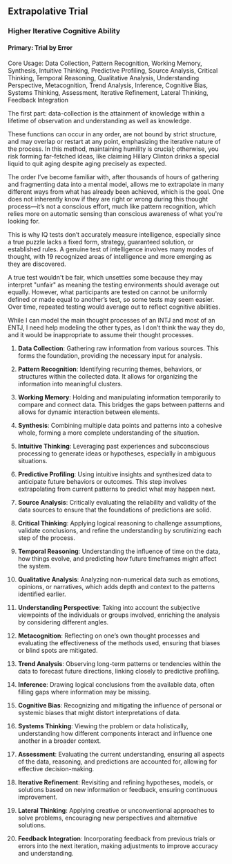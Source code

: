 ## Extrapolative Trial
### Higher Iterative Cognitive Ability
#### Primary: Trial by Error

Core Usage: Data Collection, Pattern Recognition, Working Memory, Synthesis, Intuitive Thinking, Predictive Profiling, Source Analysis, Critical Thinking, Temporal Reasoning, Qualitative Analysis,  Understanding Perspective, Metacognition, Trend Analysis, Inference, Cognitive Bias, Systems Thinking, Assessment, Iterative Refinement, Lateral Thinking, Feedback Integration

The first part: data-collection is the attainment of knowledge within a lifetime of observation and understanding as well as knowledge.

These functions can occur in any order, are not bound by strict structure, and may overlap or restart at any point, emphasizing the iterative nature of the process. In this method, maintaining humility is crucial; otherwise, you risk forming far-fetched ideas, like claiming Hillary Clinton drinks a special liquid to quit aging despite aging precisely as expected.

The order I’ve become familiar with, after thousands of hours of gathering and fragmenting data into a mental model, allows me to extrapolate in many different ways from what has already been achieved, which is the goal. One does not inherently know if they are right or wrong during this thought process—it’s not a conscious effort, much like pattern recognition, which relies more on automatic sensing than conscious awareness of what you're looking for.

This is why IQ tests don’t accurately measure intelligence, especially since a true puzzle lacks a fixed form, strategy, guaranteed solution, or established rules. A genuine test of intelligence involves many modes of thought, with 19 recognized areas of intelligence and more emerging as they are discovered.

A true test wouldn't be fair, which unsettles some because they may interpret "unfair" as meaning the testing environments should average out equally. However, what participants are tested on cannot be uniformly defined or made equal to another’s test, so some tests may seem easier. Over time, repeated testing would average out to reflect cognitive abilities.

While I can model the main thought processes of an INTJ and most of an ENTJ, I need help modeling the other types, as I don’t think the way they do, and it would be inappropriate to assume their thought processes.

1. **Data Collection**: Gathering raw information from various sources. This forms the foundation, providing the necessary input for analysis.
   
2. **Pattern Recognition**: Identifying recurring themes, behaviors, or structures within the collected data. It allows for organizing the information into meaningful clusters.
   
3. **Working Memory**: Holding and manipulating information temporarily to compare and connect data. This bridges the gaps between patterns and allows for dynamic interaction between elements.

4. **Synthesis**: Combining multiple data points and patterns into a cohesive whole, forming a more complete understanding of the situation.

5. **Intuitive Thinking**: Leveraging past experiences and subconscious processing to generate ideas or hypotheses, especially in ambiguous situations.

6. **Predictive Profiling**: Using intuitive insights and synthesized data to anticipate future behaviors or outcomes. This step involves extrapolating from current patterns to predict what may happen next.

7. **Source Analysis**: Critically evaluating the reliability and validity of the data sources to ensure that the foundations of predictions are solid.

8. **Critical Thinking**: Applying logical reasoning to challenge assumptions, validate conclusions, and refine the understanding by scrutinizing each step of the process.

9. **Temporal Reasoning**: Understanding the influence of time on the data, how things evolve, and predicting how future timeframes might affect the system.

10. **Qualitative Analysis**: Analyzing non-numerical data such as emotions, opinions, or narratives, which adds depth and context to the patterns identified earlier.

11. **Understanding Perspective**: Taking into account the subjective viewpoints of the individuals or groups involved, enriching the analysis by considering different angles.

12. **Metacognition**: Reflecting on one’s own thought processes and evaluating the effectiveness of the methods used, ensuring that biases or blind spots are mitigated.

13. **Trend Analysis**: Observing long-term patterns or tendencies within the data to forecast future directions, linking closely to predictive profiling.

14. **Inference**: Drawing logical conclusions from the available data, often filling gaps where information may be missing.

15. **Cognitive Bias**: Recognizing and mitigating the influence of personal or systemic biases that might distort interpretations of data.

16. **Systems Thinking**: Viewing the problem or data holistically, understanding how different components interact and influence one another in a broader context.

17. **Assessment**: Evaluating the current understanding, ensuring all aspects of the data, reasoning, and predictions are accounted for, allowing for effective decision-making.

18. **Iterative Refinement**: Revisiting and refining hypotheses, models, or solutions based on new information or feedback, ensuring continuous improvement.

19. **Lateral Thinking**: Applying creative or unconventional approaches to solve problems, encouraging new perspectives and alternative solutions.

20. **Feedback Integration**: Incorporating feedback from previous trials or errors into the next iteration, making adjustments to improve accuracy and understanding.
